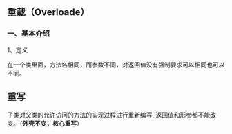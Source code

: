 ## 重载（Overloade）

### 一、基本介绍

1、定义

在一个类里面，方法名相同，而参数不同，对返回值没有强制要求可以相同也可以不同。









## 重写

子类对父类的允许访问的方法的实现过程进行重新编写, 返回值和形参都不能改变。（**外壳不变，核心重写**）
